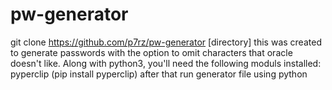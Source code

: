 # pw-generator
git clone https://github.com/p7rz/pw-generator [directory]
this was created to generate passwords with the option to omit characters that oracle doesn't like. 
Along with python3, you'll need the following moduls installed:
    pyperclip (pip install pyperclip)
after that run generator file using python